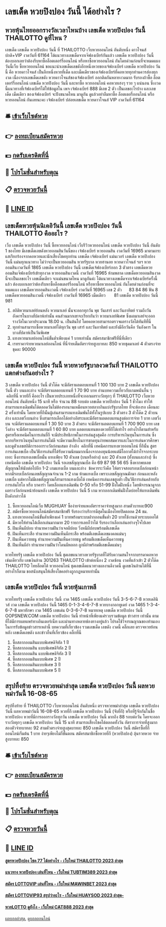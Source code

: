 # เลขเด็ด หวยปิงปอง วันนี้ ได้อย่างไร ?
## หวยหุ้นไทยออกรางวัลเวลาไหนบ้าง เลขเด็ด หวยปิงปอง วันนี้ THAILOTTO ดูที่ไหน ?
เลขเด็ด เลขเด็ด หวยปิงปอง วันนี้ ที่ THAILOTTO เว็บหวยออนไลน์ อันดับหนึ่ง ดาวโจนส์ปกติ+VIP งวดวันที่ 61164
ได้แนวทางเลขเด็ดจากเจ๊ฟองเบียร์กันแล้ว เลขเด็ด หวยปิงปอง วันนี้ ต้องบอกเลยว่าต้องรีบหาซื้อล็อตเตอร์รี่ออนไลน์ หรือหาซื้อหวยออนไลน์ กันโดยด่วนก่อนที่จะหมดแผง
วันนี้เว็บ ซื้อหวยออนไลน์ ขอแนะนำเลขเด็ดเลขดังอีกหนึ่งหวยของเจ้ฟองเบียร์ เลขเด็ด หวยปิงปอง วันนี้ คือ หวยดาวโจนส์ เป็นอีกหนึ่งหวยที่เด็ด และเม็ดเดียวของเจ้ฟองเบียร์ที่คอหวยทุกท่านควรส่องทุกงวด เนื่องจากเลขเด็ดเลขดัง หวยดาวโจนส์ของเจ้ฟองเบียร์ ออกติดกันหลายงวดมาก รับรองถ้าซื้อ ล็อตเตอร์รี่ออนไลน์ เลขเด็ด หวยปิงปอง วันนี้ และหาซื้อ หวยออนไลน์ คอหวยเฮงๆ รวย ๆ แน่นอน ซึ่งงวดนี้แนวทางที่เจ้ฟองเบียร์ได้ให้ข้อมูลใน เพจ เจ้ฟองเบียร์ 888 มีเลข 2 ตัว เป็นเลขอะไรบ้าง และเลขเด็ด เม็ดเดียว ของเจ้ฟองเบียร์ จะปังขนาดไหน มาดูกัน ดูแล้วอย่าลืมหาซื้อ ล็อตเตอรี่ออนไลน์ หรือ หวยออนไลน์ กันเลยนะคะ
เจ้ฟองเบียร์ ปล่อยเลขเด็ด หวยดาวโจนส์ VIP งวดวันที่ 61164

## 🛎 [เข้าเว็บไซต์หวย](https://bit.ly/3BG5bNw)
## 👉 [ลงทะเบียนสมัครหวย](https://bit.ly/3BG5bNw)
## 💵 [กดรับเครดิตที่นี่](https://bit.ly/3C3mvgS)
## 👑 [โปรโมชั่นสำหรับตุณ](https://bit.ly/3C3mvgS)
## 📋 [ตรวจหวยวันนี้](https://bit.ly/3C3mvgS)
## 📱 [LINE ID](https://bit.ly/3C3mvgS)

## เลขเด็ดหวยหุ้นนิเคอิวันนี้ เลขเด็ด หวยปิงปอง วันนี้ THAILOTTO คืออะไร ?
เว็บ เลขเด็ด หวยปิงปอง วันนี้ ซื้อหวยออนไลน์ เว็บรีวิวหวยออนไลน์ เลขเด็ด หวยปิงปอง วันนี้ อันดับ 1 ของไทย มีเลขเด็ดเลขดังหวยออมสินวันนี้ของ เจ้ฟองเบียร์ หวยออมสิน งวดวันที่ 16965 มาตามกระแสเรียกร้องจากคอหวยและนักเสี่ยงโชคทุกท่าน เลขเด็ด เจ้ฟองเบียร์ แม่นเวอร์ เลขเด็ด หวยปิงปอง วันนี้ แม่นทุกแนวทาง ไม่ว่าจะเป็นหวยออมสิน หวยรัฐบาล หวยฮานอย หวยดาวโจนส์ ฯลฯ หวยออมสินงวดวันที่ 1865 เลขเด็ด หวยปิงปอง วันนี้ เลขเด็ดเจ้ฟองเบียร์ออก 3 ตัวตรง เลขเด็ดหวยออมสินเจ๊ฟองเบียร์เข้าทุกงวด หวยออมสินงวดนี้ งวดวันที่ 16965 ห้ามพลาด เลขเด็ดหวยออมสินงวดนี้จะเป็นเลขอะไร เลขเม็ดเดียว จะแม่นขนาดไหน มาดูกันค่ะ
ได้แนวทางเลขเด็ดจากเจ้ฟองเบียร์ครั้งนี้แล้ว ต้องบอกเลยว่าต้องรีบหาซื้อล็อตเตอร์รี่ออนไลน์ หรือหาซื้อหวยออนไลน์ กันโดยด่วนก่อนที่จะหมดแผง
เลขเด็ดหวยออมสินงวดนี้ เจ้ฟองเบียร์ งวดวันที่ 16965
เลข 2 ตัว      83 84 86
ฟัน 8
เลขเด็ดหวยออมสินงวดนี้ เจ้ฟองเบียร์ งวดวันที่ 16965
เม็ดเดียว       81 เลขเด็ด หวยปิงปอง วันนี้ 981
1. สถิติหวยมาเลย์ย้อนหลัง หวยมาเลย์ นั้นจะออกทุกวัน พุธ วันเสาร์ และวันอาทิตย์ รวมถึงวันอังคารในบางสัปดาห์เท่านั้น คนส่วนมากเขาจะเรียกกันว่า หวยมาเลย์พิเศษ ซึ่งผลมาเลย์จะออกรางวัลในเวลาประมาณ 18.00 น. เป็นต้นไป โดยคอหวยสามารถตรวจผลรางวัลได้ทันทีที่นี่
2. ทุกท่านสามารถซื้อหวยมาเลย์ได้ทุกวัน พุธ เสาร์ และวันอาทิตย์ และยังมีอีกวันคือ วันอังคาร ในบางสัปดาห์เป็นวันพิเศษ
3. แทงหวยมาเลย์ออนไลน์ขั้นต่ำเพียงแค่ 1 บาทเท่านั้น สมัครสมาชิกฟรีที่นี่ที่เดียว
4. เรทราคาจ่ายหวยมาเลย์ออนไลน์ ที่นี่จ่ายเต็มอัตราจ่ายสูงบาทละ 850 หวยชุดมาเลย์ 4 ตัวตรงจ่ายชุดละ 90000

## เลขเด็ด หวยปิงปอง วันนี้ หวยหวยรัฐบาลงวดวันที่ THAILOTTO แตกต่างกันอย่างไร ?
3 เลขเด็ด หวยปิงปอง วันนี้ ตัวโต๊ด จะมีอัตราผลตอบแทนที่ 1 100 130 บาท
2 เลขเด็ด หวยปิงปอง วันนี้ ตัว บนและล่าง จะมีอัตราผลตอบแทนที่ 1 70 90 บาท
อ่านบทความเกี่ยวกับเกมพนันอื่น ๆ  คลิกที่นี่
หวยยีกี่ คืออะไร เป็นหวยประเภทหนึ่งที่จะออกผลรางวัลทุกๆ ที่ THAILOTTO เว็บหวยออนไลน์ อันดับหนึ่ง 15 นาที หรือ จำนวน 88 รอบต่อ เลขเด็ด หวยปิงปอง วันนี้ 1 ชั่วโมง ทำให้สามารถแทงเดิมพันได้ตลอดวันไม่ต้องรอนานเหมือนหวยสลากกินแบ่งรัฐบาลไทย ที่จะต้องรอ เดือนละ 2 ครั้งเท่านั้น โดยหวยยี่กีนั้นผู้เล่นสามารถแทงเดิมพันได้ทั้งในรูปแบบ 3 ตัวตรง 3 ตัวโต๊ด 2 ตัวบนล่าง และเลขวิ่งบนล่าง ซึ่งสามารถเลือกได้อย่างอิสระและมีอัตราผลตอบแทนสูงต่อการจ่าย 1 บาท
เลขวิ่งบน จะมีอัตราผลตอบแทนที่ 1 30 50 บาท
3 ตัวตรง จะมีอัตราผลตอบแทนที่ 1 700 900 บาท
เลขวิ่งล่าง จะมีอัตราผลตอบแทนที่ 1 60 80 บาท
ผลตอบแทนของหวยยี่กีได้เท่าไร
อย่างไรก็ตามสำหรับสูตรหรือเทคนิคในการเล่นยี่กี จะมีประสิทธิภาพในการเล่นสูงสุดคือ การบริหารเงินทุนในการเล่น ซึ่งหากบริหารเงินทุนในการเล่นไม่ดี จะมีความเสี่ยงในการขาดทุนง่ายพอสมควรและในการเล่นควรศึกษาและดูตัวเลขสถิติการออกรางวัลก่อนเสมอ
อ้างอิง  คลิกที่นี่
เทคนิคการแทงหวยออนไลน์ ยี่กีนั้น สูตรการเล่นเลขเบิ้ล เป็นวิธีการเล่นที่ได้รับความนิยมมากเนื่องจากลงทุนน้อยแต่มีโอกาสได้กำไรจากระบบเยอะ ซึ่งการแทงเลขเบิ้ลนั้น แทงเพียง 10 ตัวเลข (บนหรือล่าง) และ 20 ตัวเลข (ทั้งบนและล่าง) ซึ่งเทคนิคคือ เลขเด็ด หวยปิงปอง วันนี้ รอเลขสัญญาณเบิ้ล คือ 69 87 98 56 65 ซึ่งหากพบเลขสัญญาณให้นับต่อไปอีก 1-2 เกมแทงเบิ้ล บนและล่าง  ข้อควรระวังคือ ให้ตรวจสอบรอบเบิ้ลก่อนหน้า หากมีรอบเบิ้ลก่อนเลขสัญญาณจำนวน 1-2 เกม ห้ามแทงเบิ้ล เพราะเลขสัญญาณมักมา ก่อนและหลังเลขเบิ้ล แต่หากไม่มีเลขสัญญาณก็สามารถแทงเบิ้ลได้
เทคนิคการเล่นเลขสูงต่ำ เป็นวิธีการเล่นคล้ายกับการเล่นไฮโล หรือ บาคาร่า โดยเลือกแทงเดิมพัน 0-50 หรือ 51-99 ฝั่งใดฝั่งหนึ่ง โดยพิจารณาดูจากผลรางวัลก่อนหน้าย้อนหลัง เลขเด็ด หวยปิงปอง วันนี้ 5 เกม หากออกเดิมพันฝั่งใดบ่อยให้แทงเดิมพันฝั่งดังกล่าวได้
1. ซื้อหวยออนไลน์เว็บ MUGHUAY ซื้อง่ายจ่ายแพงอัตราราคาจ่ายสูงมาก สามตัวบาทละ900
2. สมัครซื้อหวยออนไลน์สมัครสมาชิกฟรี รับรองว่าบริการดีสุดในเมืองไทยปิดตลอด 24 ชม.
3. แทงหวยออนไลน์ขั้นต่ำเพียงแค่ 1 บาทพร้อมระบบฝากถอนขั้นต่ำ 20 บาทใช้งานด้วยระบบออโต้
4. มีหวยให้ท่านได้เลือกเล่นมากมาย 20 รายการเลยก็ว่าได้ รับรองว่าเลือกเล่นอย่างจุใจไปเลย
5. ฝันเห็นผีปอบ ทำนายความฝันว่าเจอผีปอบ วิ่งหนีผีปอบพร้อมตีเลขเด็ด
6. ฝันเห็นกระสือ ทำนายความฝันเห็นผีกระสือ พร้อมตีเลขเด็ดเลขมงคลแม่นๆ
7. ฝันเห็นควายธนู ทำนายความฝันเห็นควายธนู พร้อมตีเลขเด็ดเห็นควายธนู
8. ฝันเห็นผีอำ ทำนายความฝันว่าโดนผีหลอก ถูกผีอำพร้อมตีเลขเด็ดแม่นๆ

หวยไทยรัฐ เลขเด็ด หวยปิงปอง วันนี้ ชุดเลขแนวทางหวยรัฐบาลที่ได้รับความสนใจจากบรรดาคอหวย เช่นเดียวกับ เลขเงินล้าน 301263 THAILOTTO เข้าต่อเนื่อง 2 งวดซ้อน งวดที่แล้วเข้า 2 ตัวโต๊ด THAILOTTO ไทยล็อตโต้ หวยออนไลน์ ชุดเลขเด็ดแนวทางผลงานดีงวดนี้ ดูเลขเงินล้านได้ที่นี่ อย่างไรก็ตาม ขอสนับสนุนให้เสี่ยงโชคอย่างถูกกฎหมายเท่านั้น

## เลขเด็ด หวยปิงปอง วันนี้ หวยหุ้นเกาหลี
หวยไทยรัฐ เลขเด็ด หวยปิงปอง วันนี้ งวด 1465 เลขเด็ด หวยปิงปอง วันนี้ 3-5-6-7-8
หวยเดลินิวส์ งวด เลขเด็ด หวยปิงปอง วันนี้ 1465 0-1-3-4-6-7-8
หวยบางกอกทูเดย์ งวด 1465 1-3-4-6-7-8
มหาทักษา งวด 1465 เลขเด่น 0-3-6-7-8
หมายเหตุ เลขเด็ด หวยปิงปอง วันนี้ OOPSNEW.COM เลขเด็ด หวยปิงปอง วันนี้ ทำหน้าที่เพียงแค่รวบรวมข้อมูล ข่าวสาร เท่านั้น ตามที่ได้มีการเผยแพร่ทางอินเตอร์เน็ท และผ่านทางหลายช่องทางอยู่แล้ว โปรดใช้วิจารณญาณของท่านเอง ในการรับข้อมูลข่าวสารเหล่านี้
บทความที่เกี่ยวข้อง
รวมเลขเด็ด เลขดัง งวดนี้ คลิ๊กเลย
ตรวจหวยย้อนหลัง เลขเด็ดเลขดัง และข่าวอื่นที่เกี่ยวข้อง คลิ๊กที่นี่
1. ซื้อสลากออมสินแบบพิเศษดิจิทัล 1 ปี
2. ซื้อสลากออมสิน แบบพิเศษดิจิทัล 2 ปี
3. ซื้อสลากออมสิน แบบพิเศษดิจิทัล 3 ปี
4. ซื้อสลากออมสินแบบพิเศษ 2 ปี
5. ซื้อสลากออมสินแบบพิเศษ 3 ปี
6. ซื้อสลากออมสินแบบพิเศษ 5 ปี

## สรุปทิ้งท้าย ตรวจหวยพม่าล่าสุด เลขเด็ด หวยปิงปอง วันนี้ ผลหวยพม่าวันนี้ 16-08-65
สรุปทิ้งท้าย ที่ THAILOTTO เว็บหวยออนไลน์ อันดับหนึ่ง ตรวจหวยพม่าล่าสุด เลขเด็ด หวยปิงปอง วันนี้ ผลหวยพม่าวันนี้ 16-08-65 หวยยี่กี เลขเด็ด หวยปิงปอง วันนี้ (จับยี่กี) หรือที่รู้จักกันในชื่อ หวยปิงปอง หวยที่มีการออกรางวัลทุกวัน เลขเด็ด หวยปิงปอง วันนี้ มากถึง 88 รอบต่อวัน โดยจะออกรางวัลทุกๆ เลขเด็ด หวยปิงปอง วันนี้ 15 นาที สามารถเสี่ยงโชคได้ตลอดทั้งวัน อัตราการจ่ายที่สูงมาก สองตัวจ่ายบาทละ 92 สามตัวตรงจ่ายสูงสุดบาทละ 850 เลขเด็ด หวยปิงปอง วันนี้ สมัครซื้อยี่กีออนไลน์เริ่มต้น 1 บาท ง่ายๆเพียงไม่กี่ขั้นตอน
สมัครสมาชิกซื้อหวยยี่กี (หวยปิงปอง) ลุ้นรวยหวย จ่ายสูงบาทละ 850

## 🛎 [เข้าเว็บไซต์หวย](https://bit.ly/3BG5bNw)
## 👉 [ลงทะเบียนสมัครหวย](https://bit.ly/3BG5bNw)
## 💵 [กดรับเครดิตที่นี่](https://bit.ly/3C3mvgS)
## 👑 [โปรโมชั่นสำหรับตุณ](https://bit.ly/3C3mvgS)
## 📋 [ตรวจหวยวันนี้](https://bit.ly/3C3mvgS)
## 📱 [LINE ID](https://bit.ly/3C3mvgS)

#### [สูตรหวยปิงปอง โชค 77 ได้อย่างไร - เว็บใหม่ THAILOTTO 2023 ล่าสุด](https://atom.io/themes/สูตรหวยปิงปอง%20โชค%2077%20ได้อย่างไร%20-%20เว็บใหม่%20thailotto%202023%20ล่าสุด)
#### [แนวทาง หวยปิงปอง เล่นที่ไหน - เว็บใหม่ TUBTIM389 2023 ล่าสุด](https://atom.io/themes/แนวทาง%20หวยปิงปอง%20เล่นที่ไหน%20-%20เว็บใหม่%20tubtim389%202023%20ล่าสุด)
#### [สมัคร LOTTOVIP เล่นที่ไหน - เว็บใหม่ MAWINBET 2023 ล่าสุด](https://atom.io/themes/สมัคร%20lottovip%20เล่นที่ไหน%20-%20เว็บใหม่%20mawinbet%202023%20ล่าสุด)
#### [สมัคร LOTTOVIP93 สรุปว่าอะไร - เว็บใหม่ HUAYSOD 2023 ล่าสุด-](https://atom.io/themes/สมัคร%20lottovip93%20สรุปว่าอะไร%20-%20เว็บใหม่%20huaysod%202023%20ล่าสุด-)
#### [หวยLOTTO ดูยังไง - เว็บใหม่ CAT888 2023 ล่าสุด](https://atom.io/themes/หวยlotto%20ดูยังไง%20-%20เว็บใหม่%20cat888%202023%20ล่าสุด)

[ผลบอลล่าสุด](https://siamsport.tv "ผลบอลล่าสุด"), [ดูบอลออนไลน์](https://siamsport.tv/ดูบอลสด "ดูบอลออนไลน์")